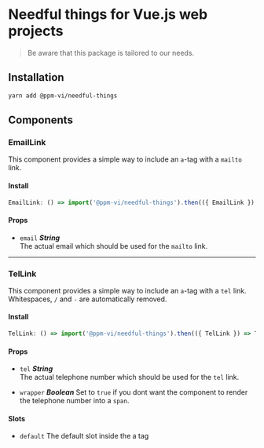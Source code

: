 # Needful things for Vue.js web projects

> Be aware that this package is tailored to our needs.

## Installation

```bash
yarn add @ppm-vi/needful-things
```

## Components

### EmailLink

This component provides a simple way to include an `a`-tag with a `mailto` link.

#### Install

```js
EmailLink: () => import('@ppm-vi/needful-things').then(({ EmailLink }) => EmailLink)
```

#### Props

- `email` ***String***  
The actual email which should be used for the `mailto` link.

---

### TelLink

This component provides a simple way to include an `a`-tag with a `tel` link. Whitespaces, `/` and `-` are automatically removed.

#### Install

```js
TelLink: () => import('@ppm-vi/needful-things').then(({ TelLink }) => TelLink)
```

#### Props

- `tel` ***String***  
The actual telephone number which should be used for the `tel` link.

- `wrapper` ***Boolean***
Set to `true` if you dont want the component to render the telephone number into a `span`.

#### Slots

- `default` The default slot inside the a tag
